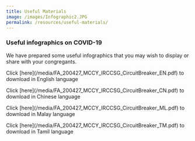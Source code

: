```yaml
---
title: Useful Materials
image: /images/Infographic2.JPG
permalink: /resources/useful-materials/
---
```


### Useful infographics on COVID-19

We have prepared some useful infographics that you may wish to display or share with your congregants.


<p>Click [here](/media/FA_200427_MCCY_IRCCSG_CircuitBreaker_EN.pdf) to download in English language</p>
<p>Click [here](/media/FA_200427_MCCY_IRCCSG_CircuitBreaker_CN.pdf) to download in Chinese language</p>
<p>Click [here](/media/FA_200427_MCCY_IRCCSG_CircuitBreaker_ML.pdf) to download in Malay language</p>
<p>Click [here](/media/FA_200427_MCCY_IRCCSG_CircuitBreaker_TM.pdf) to download in Tamil language</p>
